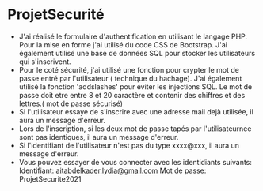 # ProjetSecurité
- J'ai réalisé le formulaire d'authentification en utilisant le langage PHP. Pour la mise en forme j'ai utilisé du code CSS de Bootstrap. J'ai également utilisé une base de données SQL pour stocker les utilisateurs qui s'inscrivent.
- Pour le coté sécurité, j'ai utilisé une fonction pour crypter le mot de passe entré par l'utilisateur ( technique du hachage). J'ai également utilisé la fonction 'addslashes' pour éviter les injections SQL. Le mot de passe doit etre entre 8 et 20 caractère et contenir des chiffres et des lettres.( mot de passe sécurisé)
- Si l'utilisateur essaye de s'inscrire avec une adresse mail dejà utilisée, il aura un message d'erreur.
- Lors de l'inscription, si les deux mot de passe tapés par l'utilisateurnee sont pas identiques, il aura un message d'erreur.
- Si l'identifiant de l'utilisateur n'est pas du type xxxx@xxx, il aura un message d'erreur.
- Vous pouvez essayer de vous connecter avec les identidiants suivants: 
Identifiant: aitabdelkader.lydia@gmail.com
Mot de passe: ProjetSecurite2021

